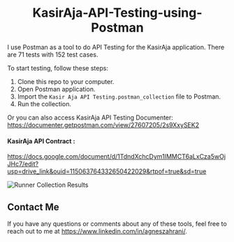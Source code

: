 <h1 align="center">KasirAja-API-Testing-using-Postman</h1>

I use Postman as a tool to do API Testing for the KasirAja application. There are 71 tests with 152 test cases.

To start testing, follow these steps:
1. Clone this repo to your computer.
2. Open Postman application.
3. Import the `Kasir Aja API Testing.postman_collection` file to Postman.
4. Run the collection.

Or you can also access KasirAja API Testing Documenter:
https://documenter.getpostman.com/view/27607205/2s9XxySEK2

#### KasirAja API Contract :
https://docs.google.com/document/d/1TdndXchcDym1IMMCT6aLxCza5wOjJHc7/edit?usp=drive_link&ouid=115063764332650422029&rtpof=true&sd=true

![Runner Collection Results](https://github.com/agneszhrn/KasirAja-API-Testing-using-Postman/assets/67780196/11ac69d7-4dcf-4d88-9c15-fbcbfb8f7881)


## Contact Me
If you have any questions or comments about any of these tools, feel free to reach out to me at https://www.linkedin.com/in/agneszahrani/.
